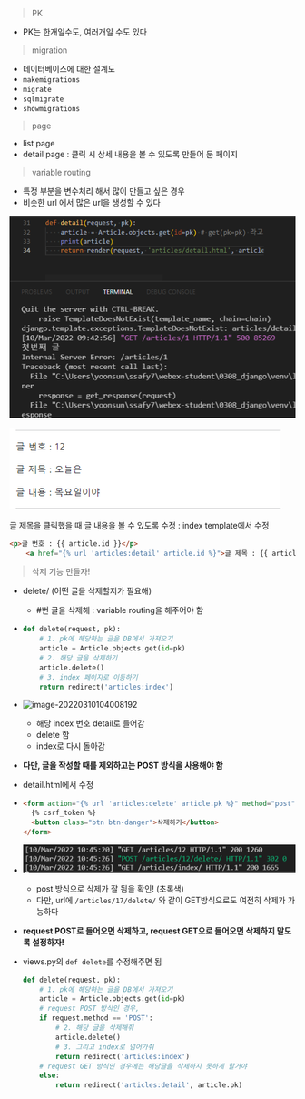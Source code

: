 > PK

* PK는 한개일수도, 여러개일 수도 있다

> migration

* 데이터베이스에 대한 설계도
* `makemigrations`
* `migrate`
* `sqlmigrate`
* `showmigrations`

> page

* list page
* detail page : 클릭 시 상세 내용을 볼 수 있도록 만들어 둔 페이지

> variable routing

* 특정 부분을 변수처리 해서 많이 만들고 싶은 경우
* 비슷한 url 에서 많은 url을 생성할 수 있다



![image-20220310094425531](django_day5.assets/image-20220310094425531.png)





![image-20220310100949800](django_day5.assets/image-20220310100949800.png)

글 제목을 클릭했을 때 글 내용을 볼 수 있도록 수정 : index template에서 수정

```html
<p>글 번호 : {{ article.id }}</p>
    <a href="{% url 'articles:detail' article.id %}">글 제목 : {{ article.title }}</a>
```



> 삭제 기능 만들자!

* delete/ (어떤 글을 삭제할지가 필요해)
  * #번 글을 삭제해 : variable routing을 해주어야 함

* ```python
  def delete(request, pk):
      # 1. pk에 해당하는 글을 DB에서 가져오기
      article = Article.objects.get(id=pk)
      # 2. 해당 글을 삭제하기
      article.delete()
      # 3. index 페이지로 이동하기
      return redirect('articles:index')
  ```

* ![image-20220310104008192](django_day5.assets/image-20220310104008192.png)

  * 해당 index 번호 detail로 들어감
  * delete 함
  * index로 다시 돌아감

* **다만, 글을 작성할 때를 제외하고는 POST 방식을 사용해야 함**

* detail.html에서 수정

* ```html
  <form action="{% url 'articles:delete' article.pk %}" method="post">
    {% csrf_token %}
    <button class="btn btn-danger">삭제하기</button>
  </form>
  ```

* ![image-20220310104623696](django_day5.assets/image-20220310104623696.png)

  * post 방식으로 삭제가 잘 됨을 확인! (초록색)
  * 다만, url에 `/articles/17/delete/` 와 같이 GET방식으로도 여전히 삭제가 가능하다

* **request POST로 들어오면 삭제하고, request GET으로 들어오면 삭제하지 말도록 설정하자!**

* views.py의 `def delete`를 수정해주면 됨

  ```python
  def delete(request, pk):
      # 1. pk에 해당하는 글을 DB에서 가져오기
      article = Article.objects.get(id=pk)
      # request POST 방식인 경우,
      if request.method == 'POST':
          # 2. 해당 글을 삭제해줘
          article.delete()
          # 3. 그리고 index로 넘어가줘
          return redirect('articles:index')
      # request GET 방식인 경우에는 해당글을 삭제하지 못하게 할거야
      else:
          return redirect('articles:detail', article.pk)
  ```

  